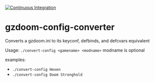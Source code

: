 [![Continuous Integration](https://github.com/madame-rachelle/gzdoom-config-converter/actions/workflows/ccpp.yml/badge.svg)](https://github.com/madame-rachelle/gzdoom-config-converter/actions/workflows/ccpp.yml)

# gzdoom-config-converter
Converts a gzdoom.ini to its keyconf, defbinds, and defcvars equivalent

Usage: `./convert-config <gamename> <modname>`
modname is optional

examples:
- `./convert-config Hexen`
- `./convert-config Doom Stronghold`
